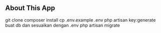 ## About This App

git clone 
composer install
cp .env.example .env
php artisan key:generate
buat db dan sesuaikan dengan .env 
php artisan migrate
